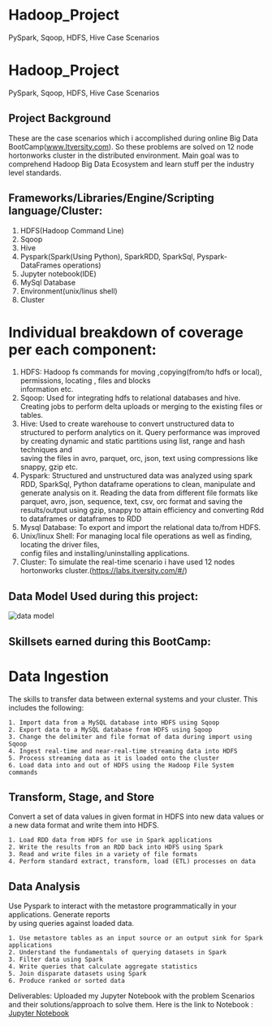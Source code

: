 # Hadoop_Project
PySpark, Sqoop, HDFS, Hive Case Scenarios

# Hadoop_Project
PySpark, Sqoop, HDFS, Hive Case Scenarios
## Project Background
These are the case scenarios which i accomplished during online Big Data BootCamp(www.Itversity.com). So these problems are solved on 12 node hortonworks cluster in the distributed environment. Main goal was to comprehend Hadoop Big Data Ecosystem and learn stuff per the industry level standards. 

## Frameworks/Libraries/Engine/Scripting language/Cluster:
1. HDFS(Hadoop Command Line)
2. Sqoop
3. Hive
4. Pyspark(Spark(Using Python), SparkRDD, SparkSql, Pyspark-DataFrames operations)
5. Jupyter notebook(IDE)
6. MySql Database
7. Environment(unix/linus shell)
8. Cluster
 
# Individual breakdown of coverage per each component:
  1. HDFS: Hadoop fs commands for  moving ,copying(from/to hdfs or local), permissions, locating , files and blocks   
     information etc. 
  2. Sqoop: Used for integrating hdfs to relational databases and hive. Creating jobs to perform delta uploads or 
     merging to the existing files or tables.
  3. Hive: Used to create  warehouse to convert unstructured data to structured to perform analytics on it.
     Query performance was improved by creating  dynamic and static partitions using list, range and hash techniques and   
     saving the files in avro, parquet, orc, json, text using compressions like snappy, gzip etc.
  4. Pyspark: Structured and unstructured data was analyzed using spark RDD, SparkSql, Python dataframe operations to 
              clean, manipulate and generate analysis on it.
              Reading the data from different file formats like parquet, avro, json, sequence, text, csv, orc format and 
              saving the results/output using gzip, snappy to attain efficiency and converting Rdd to dataframes or 
              dataframes to RDD 
  5. Mysql Database: To export and import the relational data to/from HDFS.
  6. Unix/linux Shell: For managing local file operations as well as finding, locating the driver files,  
                       config files and installing/uninstalling applications.
  7. Cluster: To simulate the real-time scenario i have used 12 nodes hortonworks cluster.(https://labs.itversity.com/#/)


## Data Model Used during this project:
![data model](https://user-images.githubusercontent.com/23733029/30353365-47ca306c-97da-11e7-9866-ec52adfae318.png)

## Skillsets earned during this BootCamp:
  # Data Ingestion
   The skills to transfer data between external systems and your cluster. This includes the following:
   
    1. Import data from a MySQL database into HDFS using Sqoop
    2. Export data to a MySQL database from HDFS using Sqoop
    3. Change the delimiter and file format of data during import using Sqoop
    4. Ingest real-time and near-real-time streaming data into HDFS
    5. Process streaming data as it is loaded onto the cluster
    6. Load data into and out of HDFS using the Hadoop File System commands

## Transform, Stage, and Store
 Convert a set of data values in given format in HDFS into new data values or a new data format and write them into HDFS.
 
    1. Load RDD data from HDFS for use in Spark applications
    2. Write the results from an RDD back into HDFS using Spark
    3. Read and write files in a variety of file formats
    4. Perform standard extract, transform, load (ETL) processes on data

## Data Analysis
 Use Pyspark  to interact with the metastore programmatically in your applications. Generate reports  
 by using queries against loaded data.

    1. Use metastore tables as an input source or an output sink for Spark applications
    2. Understand the fundamentals of querying datasets in Spark
    3. Filter data using Spark
    4. Write queries that calculate aggregate statistics
    5. Join disparate datasets using Spark
    6. Produce ranked or sorted data
    
  
  Deliverables:
  Uploaded my Jupyter Notebook with the problem Scenarios and their solutions/approach to solve them.
  Here is the link to Notebook : [Jupyter Notebook](https://github.com/abhishekparmanand/Hadoop_Project/blob/master/Hadoop%2BScenarios.ipynb)
  
    
 


